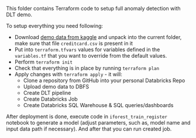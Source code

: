This folder contains Terraform code to setup full anomaly detection with DLT demo. 

To setup everything you need following:

* Download [demo data from kaggle](https://www.kaggle.com/datasets/mlg-ulb/creditcardfraud) and unpack into the current folder, make sure that file `creditcard.csv` is present in it
* Put into `terraform.tfvars` values for variables defined in the `variables.tf` that you want to override from the default values.
* Perform `terraform init`
* Check that everything is in place by running `terraform plan`
* Apply changes with `terraform apply` - it will:
  * Clone a repository from GitHub into your personal Databricks Repo
  * Upload demo data to DBFS
  * Create DLT pipeline
  * Create Databricks Job
  * Create Databricks SQL Warehouse & SQL queries/dashboards

After deployment is done, execute code in `iforest_train_register` notebook to generate a model (adjust parameters, such as, model name and input data path if necessary). And after that you can run created job.

